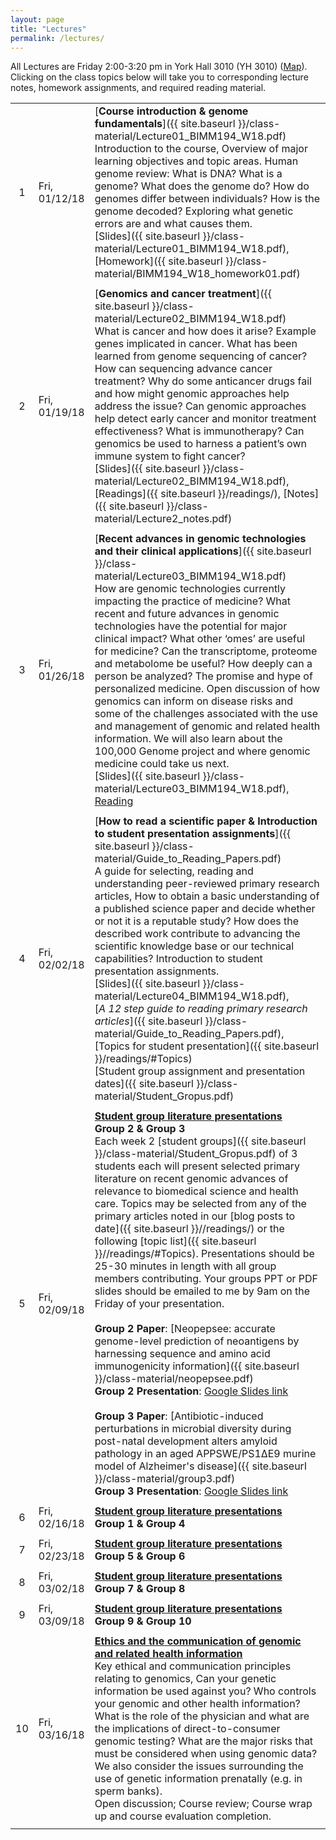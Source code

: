 ```yaml
---
layout: page
title: "Lectures"
permalink: /lectures/
---
```


All Lectures are Friday 2:00-3:20 pm in York Hall 3010 (YH 3010) ([Map](https://goo.gl/maps/48MVhaMLboD2)). Clicking on the class topics below will take you to corresponding lecture notes, homework assignments, and required reading material.   


|  |  |  |
| :---: | -------- | :--- |
| 1 | Fri, 01/12/18 | [**Course introduction & genome fundamentals**]({{ site.baseurl }}/class-material/Lecture01_BIMM194_W18.pdf)  <br> Introduction to the course, Overview of major learning objectives and topic areas. Human genome review: What is DNA? What is a genome? What does the genome do? How do genomes differ between individuals? How is the genome decoded? Exploring what genetic errors are and what causes them.  <br> [Slides]({{ site.baseurl }}/class-material/Lecture01_BIMM194_W18.pdf), [Homework]({{ site.baseurl }}/class-material/BIMM194_W18_homework01.pdf) | 
|   |   |   |
| 2 | Fri, 01/19/18 | [**Genomics and cancer treatment**]({{ site.baseurl }}/class-material/Lecture02_BIMM194_W18.pdf) <br> What is cancer and how does it arise? Example genes implicated in cancer. What has been learned from genome sequencing of cancer? How can sequencing advance cancer treatment? Why do some anticancer drugs fail and how might genomic approaches help address the issue? Can genomic approaches help detect early cancer and monitor treatment effectiveness? What is immunotherapy? Can genomics be used to harness a patient’s own immune system to fight cancer?  <br> [Slides]({{ site.baseurl }}/class-material/Lecture02_BIMM194_W18.pdf),  [Readings]({{ site.baseurl }}/readings/),  [Notes]({{ site.baseurl }}/class-material/Lecture2_notes.pdf) | 
|   |   |   |
| 3 | Fri, 01/26/18 | [**Recent advances in genomic technologies and their clinical applications**]({{ site.baseurl }}/class-material/Lecture03_BIMM194_W18.pdf) <br> How are genomic technologies currently impacting the practice of medicine? What recent and future advances in genomic technologies have the potential for major clinical impact? What other ‘omes’ are useful for medicine? Can the transcriptome, proteome and metabolome be useful? How deeply can a person be analyzed? The promise and hype of personalized medicine. Open discussion of how genomics can inform on disease risks and some of the challenges associated with the use and management of genomic and related health information. We will also learn about the 100,000 Genome project and where genomic medicine could take us next. <br> [Slides]({{ site.baseurl }}/class-material/Lecture03_BIMM194_W18.pdf),    [Reading](https://www.nature.com/articles/nature09764) | 
|   |   |   |
| 4 | Fri, 02/02/18 | [**How to read a scientific paper & Introduction to student presentation assignments**]({{ site.baseurl }}/class-material/Guide_to_Reading_Papers.pdf) <br> A guide for selecting, reading and understanding peer-reviewed primary research articles, How to obtain a basic understanding of a published science paper and decide whether or not it is a reputable study? How does the described work contribute to advancing the scientific knowledge base or our technical capabilities? Introduction to student presentation assignments.   <br> [Slides]({{ site.baseurl }}/class-material/Lecture04_BIMM194_W18.pdf),  <br> [*A 12 step guide to reading primary research articles*]({{ site.baseurl }}/class-material/Guide_to_Reading_Papers.pdf),  <br>  [Topics for student presentation]({{ site.baseurl }}/readings/#Topics) <br> [Student group assignment and presentation dates]({{ site.baseurl }}/class-material/Student_Gropus.pdf) | 
|   |   |   |
| 5 | Fri, 02/09/18 | [**Student group literature presentations**](#5) <br>  **Group 2 & Group 3** <br> Each week 2 [student groups]({{ site.baseurl }}/class-material/Student_Gropus.pdf) of 3 students each will present selected primary literature on recent genomic advances of relevance to biomedical science and health care.  Topics may be selected from any of the primary articles noted in our [blog posts to date]({{ site.baseurl }}//readings/) or the following [topic list]({{ site.baseurl }}//readings/#Topics). Presentations should be 25-30 minutes in length with all group members contributing. Your groups PPT or PDF slides should be emailed to me by 9am on the Friday of your presentation. <br> <br> **Group 2 Paper**: [Neopepsee: accurate genome-level prediction of neoantigens by harnessing sequence and amino acid immunogenicity information]({{ site.baseurl }}/class-material/neopepsee.pdf) <br>  **Group 2 Presentation**: [Google Slides link](https://docs.google.com/presentation/d/1mhvMM_X7es2ji9X0ISksUeZ0MerEfzd6r192vpkaKjw/edit#slide=id.g3313103658_0_0) <br> <br> **Group 3 Paper**: [Antibiotic-induced perturbations in microbial diversity during post-natal development alters amyloid pathology in an aged APPSWE/PS1ΔE9 murine model of Alzheimer's disease]({{ site.baseurl }}/class-material/group3.pdf) <br>  **Group 3 Presentation**: [Google Slides link](https://docs.google.com/presentation/d/17oBmC6lVxsM-TB-0-s_VuXKyHE7E29HWoKw7Skm1pWk/edit?ts=5a7dd084#slide=id.g3315dad5aa_0_144) | 
|   |   |   |
| 6 | Fri, 02/16/18 | [**Student group literature presentations**](#6) <br>  **Group 1 & Group 4** | 
|   |   |   |
| 7 | Fri, 02/23/18 | [**Student group literature presentations**](#7) <br>  **Group 5 & Group 6** | 
|   |   |   |
| 8 | Fri, 03/02/18 | [**Student group literature presentations**](#8) <br>  **Group 7 & Group 8** | 
|   |   |   |
| 9 | Fri, 03/09/18 | [**Student group literature presentations**](#9) <br>  **Group 9 & Group 10** | 
|   |   |   |
| 10 | Fri, 03/16/18 | [**Ethics and the communication of genomic and related health information**](#9) <br> Key ethical and communication principles relating to genomics, Can your genetic information be used against you? Who controls your genomic and other health information? What is the role of the physician and what are the implications of direct-to-consumer genomic testing? What are the major risks that must be considered when using genomic data? We also consider the issues surrounding the use of genetic information prenatally (e.g. in sperm banks).  <br> Open discussion; Course review; Course wrap up and course evaluation completion. | 
|   |   |   |

<br>

